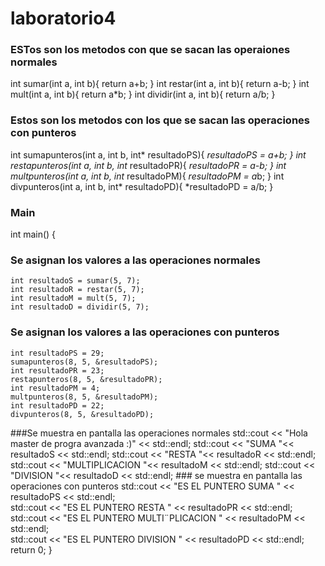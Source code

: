 # laboratorio4
### ESTos son los metodos con que se sacan las operaiones normales 
int sumar(int a, int b){
    return a+b;
}
int restar(int a, int b){
    return a-b;
}
int mult(int a, int b){
    return a*b;
}
int dividir(int a, int b){
    return a/b;
}
### Estos son los metodos con los que se sacan las operaciones con punteros 
int sumapunteros(int a, int b, int* resultadoPS){
    *resultadoPS = a+b;
}
int restapunteros(int a, int b, int* resultadoPR){
    *resultadoPR = a-b;
}
int multpunteros(int a, int b, int* resultadoPM){
    *resultadoPM = a*b;
}
int divpunteros(int a, int b, int* resultadoPD){
    *resultadoPD = a/b;
} 

### Main
int main()
{    
### Se asignan los valores a las operaciones normales 
    int resultadoS = sumar(5, 7);    
    int resultadoR = restar(5, 7);
    int resultadoM = mult(5, 7);
    int resultadoD = dividir(5, 7);
### Se asignan los valores a las operaciones con punteros     
    int resultadoPS = 29;
    sumapunteros(8, 5, &resultadoPS);
    int resultadoPR = 23;
    restapunteros(8, 5, &resultadoPR);
    int resultadoPM = 4;
    multpunteros(8, 5, &resultadoPM);
    int resultadoPD = 22;
    divpunteros(8, 5, &resultadoPD);
  ###Se muestra en pantalla las operaciones normales 
   std::cout << "Hola master de progra avanzada :)" << std::endl;
  std::cout << "SUMA "<< resultadoS << std::endl;
  std::cout << "RESTA "<< resultadoR << std::endl;
  std::cout << "MULTIPLICACION "<< resultadoM << std::endl;
  std::cout << "DIVISION "<< resultadoD << std::endl; 
    ### se muestra en pantalla las operaciones con punteros 
   std::cout << "ES EL PUNTERO SUMA " << resultadoPS << std::endl;  
   std::cout << "ES EL PUNTERO RESTA " << resultadoPR << std::endl;  
   std::cout << "ES EL PUNTERO MULTI¨PLICACION " << resultadoPM << std::endl;  
   std::cout << "ES EL PUNTERO DIVISION " << resultadoPD << std::endl;  
  return 0;
}


